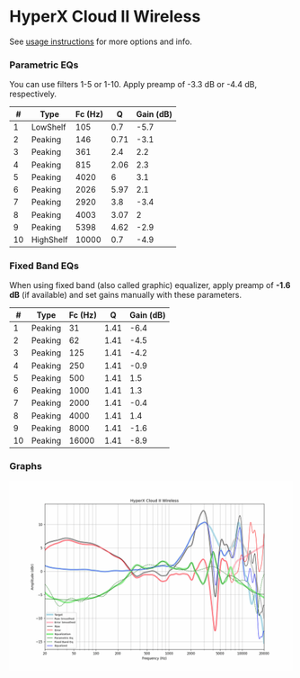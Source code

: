 # HyperX Cloud II Wireless
See [usage instructions](https://github.com/jaakkopasanen/AutoEq#usage) for more options and info.

### Parametric EQs
You can use filters 1-5 or 1-10. Apply preamp of -3.3 dB or -4.4 dB, respectively.

|   # | Type      |   Fc (Hz) |    Q |   Gain (dB) |
|-----|-----------|-----------|------|-------------|
|   1 | LowShelf  |       105 | 0.7  |        -5.7 |
|   2 | Peaking   |       146 | 0.71 |        -3.1 |
|   3 | Peaking   |       361 | 2.4  |         2.2 |
|   4 | Peaking   |       815 | 2.06 |         2.3 |
|   5 | Peaking   |      4020 | 6    |         3.1 |
|   6 | Peaking   |      2026 | 5.97 |         2.1 |
|   7 | Peaking   |      2920 | 3.8  |        -3.4 |
|   8 | Peaking   |      4003 | 3.07 |         2   |
|   9 | Peaking   |      5398 | 4.62 |        -2.9 |
|  10 | HighShelf |     10000 | 0.7  |        -4.9 |

### Fixed Band EQs
When using fixed band (also called graphic) equalizer, apply preamp of **-1.6 dB** (if available) and set gains manually with these parameters.

|   # | Type    |   Fc (Hz) |    Q |   Gain (dB) |
|-----|---------|-----------|------|-------------|
|   1 | Peaking |        31 | 1.41 |        -6.4 |
|   2 | Peaking |        62 | 1.41 |        -4.5 |
|   3 | Peaking |       125 | 1.41 |        -4.2 |
|   4 | Peaking |       250 | 1.41 |        -0.9 |
|   5 | Peaking |       500 | 1.41 |         1.5 |
|   6 | Peaking |      1000 | 1.41 |         1.3 |
|   7 | Peaking |      2000 | 1.41 |        -0.4 |
|   8 | Peaking |      4000 | 1.41 |         1.4 |
|   9 | Peaking |      8000 | 1.41 |        -1.6 |
|  10 | Peaking |     16000 | 1.41 |        -8.9 |

### Graphs
![](./HyperX%20Cloud%20II%20Wireless.png)
